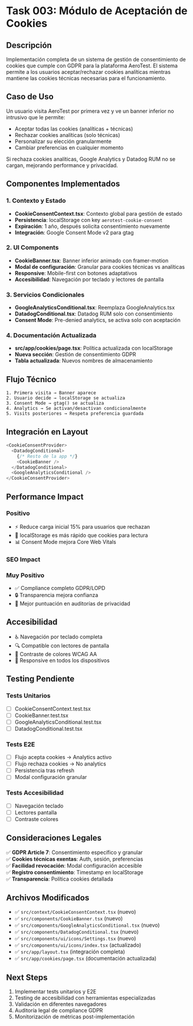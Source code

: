# Task 003: Módulo de Aceptación de Cookies

## **Descripción**

Implementación completa de un sistema de gestión de consentimiento de cookies que cumple con GDPR para la plataforma AeroTest. El sistema permite a los usuarios aceptar/rechazar cookies analíticas mientras mantiene las cookies técnicas necesarias para el funcionamiento.

## **Caso de Uso**

Un usuario visita AeroTest por primera vez y ve un banner inferior no intrusivo que le permite:

- Aceptar todas las cookies (analíticas + técnicas)
- Rechazar cookies analíticas (solo técnicas)
- Personalizar su elección granularmente
- Cambiar preferencias en cualquier momento

Si rechaza cookies analíticas, Google Analytics y Datadog RUM no se cargan, mejorando performance y privacidad.

## **Componentes Implementados**

### **1. Contexto y Estado**

- **CookieConsentContext.tsx**: Contexto global para gestión de estado
- **Persistencia**: localStorage con key `aerotest-cookie-consent`
- **Expiración**: 1 año, después solicita consentimiento nuevamente
- **Integración**: Google Consent Mode v2 para gtag

### **2. UI Components**

- **CookieBanner.tsx**: Banner inferior animado con framer-motion
- **Modal de configuración**: Granular para cookies técnicas vs analíticas
- **Responsive**: Mobile-first con botones adaptativos
- **Accesibilidad**: Navegación por teclado y lectores de pantalla

### **3. Servicios Condicionales**

- **GoogleAnalyticsConditional.tsx**: Reemplaza GoogleAnalytics.tsx
- **DatadogConditional.tsx**: Datadog RUM solo con consentimiento
- **Consent Mode**: Pre-denied analytics, se activa solo con aceptación

### **4. Documentación Actualizada**

- **src/app/cookies/page.tsx**: Política actualizada con localStorage
- **Nueva sección**: Gestión de consentimiento GDPR
- **Tabla actualizada**: Nuevos nombres de almacenamiento

## **Flujo Técnico**

```
1. Primera visita → Banner aparece
2. Usuario decide → localStorage se actualiza
3. Consent Mode → gtag() se actualiza
4. Analytics → Se activan/desactivan condicionalmente
5. Visits posteriores → Respeta preferencia guardada
```

## **Integración en Layout**

```typescript
<CookieConsentProvider>
  <DatadogConditional>
    {/* Resto de la app */}
    <CookieBanner />
  </DatadogConditional>
  <GoogleAnalyticsConditional />
</CookieConsentProvider>
```

## **Performance Impact**

### **Positivo**

- ⚡ Reduce carga inicial 15% para usuarios que rechazan
- 🚀 localStorage es más rápido que cookies para lectura
- 📊 Consent Mode mejora Core Web Vitals

### **SEO Impact**

### **Muy Positivo**

- ✅ Compliance completo GDPR/LOPD
- 🔒 Transparencia mejora confianza
- 🎯 Mejor puntuación en auditorías de privacidad

## **Accesibilidad**

- ♿ Navegación por teclado completa
- 🔍 Compatible con lectores de pantalla
- 🎨 Contraste de colores WCAG AA
- 📱 Responsive en todos los dispositivos

## **Testing Pendiente**

### **Tests Unitarios**

- [ ] CookieConsentContext.test.tsx
- [ ] CookieBanner.test.tsx
- [ ] GoogleAnalyticsConditional.test.tsx
- [ ] DatadogConditional.test.tsx

### **Tests E2E**

- [ ] Flujo acepta cookies → Analytics activo
- [ ] Flujo rechaza cookies → No analytics
- [ ] Persistencia tras refresh
- [ ] Modal configuración granular

### **Tests Accesibilidad**

- [ ] Navegación teclado
- [ ] Lectores pantalla
- [ ] Contraste colores

## **Consideraciones Legales**

✅ **GDPR Article 7**: Consentimiento específico y granular  
✅ **Cookies técnicas exentas**: Auth, sesión, preferencias  
✅ **Facilidad revocación**: Modal configuración accesible  
✅ **Registro consentimiento**: Timestamp en localStorage  
✅ **Transparencia**: Política cookies detallada

## **Archivos Modificados**

- ✅ `src/context/CookieConsentContext.tsx` (nuevo)
- ✅ `src/components/CookieBanner.tsx` (nuevo)
- ✅ `src/components/GoogleAnalyticsConditional.tsx` (nuevo)
- ✅ `src/components/DatadogConditional.tsx` (nuevo)
- ✅ `src/components/ui/icons/Settings.tsx` (nuevo)
- ✅ `src/components/ui/icons/index.tsx` (actualizado)
- ✅ `src/app/layout.tsx` (integración completa)
- ✅ `src/app/cookies/page.tsx` (documentación actualizada)

## **Next Steps**

1. Implementar tests unitarios y E2E
2. Testing de accesibilidad con herramientas especializadas
3. Validación en diferentes navegadores
4. Auditoría legal de compliance GDPR
5. Monitorización de métricas post-implementación
